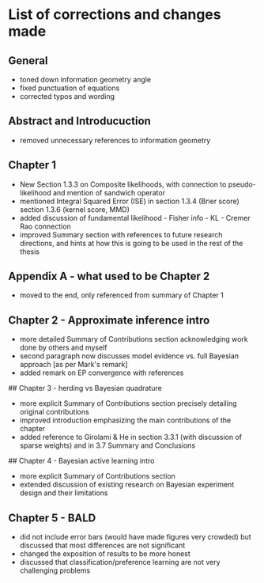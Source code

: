 # List of corrections and changes made

## General
 - toned down information geometry angle
 - fixed punctuation of equations
 - corrected typos and wording

## Abstract and Introducuction
 - removed unnecessary references to information geometry

## Chapter 1
 - New Section 1.3.3 on Composite likelihoods, with connection to pseudo-likelihood and mention of sandwich operator
 - mentioned Integral Squared Error (ISE) in section 1.3.4 (Brier score) section 1.3.6 (kernel score, MMD)
 - added discussion of fundamental likelihood - Fisher info - KL - Cremer Rao connection
 - improved Summary section with references to future research directions, and hints at how this is going to be used in the rest of the thesis

## Appendix A - what used to be Chapter 2
 - moved to the end, only referenced from summary of Chapter 1

## Chapter 2 - Approximate inference intro
 - more detailed Summary of Contributions section acknowledging work done by others and myself
 - second paragraph now discusses model evidence vs. full Bayesian approach [as per Mark's remark]
 - added remark on EP convergence with references

## Chapter 3 - herding vs Bayesian quadrature
 - more explicit Summary of Contributions section precisely detailing original contributions
 - improved introduction emphasizing the main contributions of the chapter
 - added reference to Girolami & He in section 3.3.1 (with discussion of sparse weights) and in 3.7 Summary and Conclusions

## Chapter 4 - Bayesian active learning intro
 - more explicit Summary of Contributions section
 - extended discussion of existing research on Bayesian experiment design and their limitations

## Chapter 5 - BALD
 - did not include error bars (would have made figures very crowded) but discussed that most differences are not significant
 - changed the exposition of results to be more honest
 - discussed that classification/preference learning are not very challenging problems
